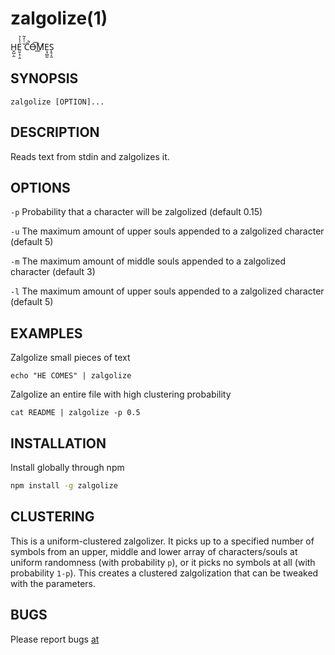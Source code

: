 # zalgolize(1)
H̬̺̣̫E̤̱̖̹̭͗̾̉ ̆ͭ̒͂C̄̚O̶͡M̸͟Ẹ̘̻̰S̩̥͔̫

## SYNOPSIS

`zalgolize [OPTION]...`

## DESCRIPTION
Reads text from stdin and zalgolizes it.

## OPTIONS

`-p`    Probability that a character will be zalgolized (default 0.15)

`-u`    The maximum amount of upper souls appended to a zalgolized character (default 5)

`-m`    The maximum amount of middle souls appended to a zalgolized character (default 3)

`-l`    The maximum amount of upper souls appended to a zalgolized character (default 5)

## EXAMPLES
Zalgolize small pieces of text

`echo "HE COMES" | zalgolize`

Zalgolize an entire file with high clustering probability

`cat README | zalgolize -p 0.5`

## INSTALLATION
Install globally through npm

```sh
npm install -g zalgolize
```

## CLUSTERING
This is a uniform-clustered zalgolizer. It picks up to a specified number of symbols from an upper, middle and lower array of characters/souls at uniform randomness (with probability `p`), or it picks no symbols at all (with probability `1-p`). This creates a clustered zalgolization that can be tweaked with the parameters.

## BUGS
Please report bugs [at](https://github.com/clux/zalgolize/issues)
